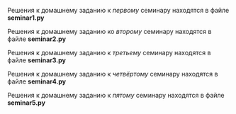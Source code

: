 Решения к домашнему заданию к *первому* семинару находятся в файле **seminar1.py**


Решения к домашнему заданию ко *второму* семинару находятся в файле **seminar2.py**


Решения к домашнему заданию к *третьему* семинару находятся в файле **seminar3.py**


Решения к домашнему заданию к *четвёртому* семинару находятся в файле **seminar4.py**


Решения к домашнему заданию к *пятому* семинару находятся в файле **seminar5.py**